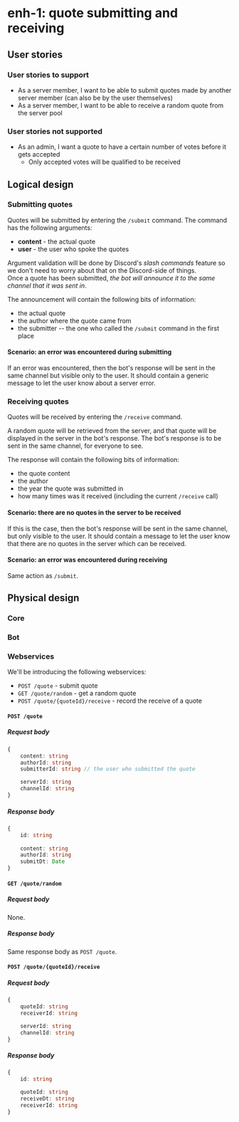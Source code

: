 # enh-1: quote submitting and receiving

## User stories

### User stories to support
* As a server member, I want to be able to submit quotes made by another server member (can also be by the user themselves)
* As a server member, I want to be able to receive a random quote from the server pool

### User stories not supported
* As an admin, I want a quote to have a certain number of votes before it gets accepted
  * Only accepted votes will be qualified to be received

## Logical design

### Submitting quotes
Quotes will be submitted by entering the `/submit` command. The command has the following arguments:
* **content** - the actual quote
* **user** - the user who spoke the quotes

Argument validation will be done by Discord's _slash commands_ feature so we don't need to worry about that on the Discord-side of things.  
Once a quote has been submitted, _the bot will announce it to the same channel that it was sent in_.

The announcement will contain the following bits of information:
* the actual quote
* the author where the quote came from
* the submitter -- the one who called the `/submit` command in the first place


#### Scenario: an error was encountered during submitting
If an error was encountered, then the bot's response will be sent in the same channel but visible only to the user. It should contain a generic message to let the user know about a server error.

### Receiving quotes
Quotes will be received by entering the `/receive` command.

A random quote will be retrieved from the server, and that quote will be displayed in the server in the bot's response. The bot's response is to be
sent in the same channel, for everyone to see.

The response will contain the following bits of information:
* the quote content
* the author
* the year the quote was submitted in
* how many times was it received (including the current `/receive` call)

#### Scenario: there are no quotes in the server to be received
If this is the case, then the bot's response will be sent in the same channel, but only visible to the user. It should contain a message to let the user know that there
are no quotes in the server which can be received.

#### Scenario: an error was encountered during receiving
Same action as `/submit`.

## Physical design

### Core

### Bot

### Webservices
We'll be introducing the following webservices:
* `POST /quote` - submit quote
* `GET /quote/random` - get a random quote
* `POST /quote/{quoteId}/receive` - record the receive of a quote

#### `POST /quote`
##### Request body
```ts
{
    content: string
    authorId: string
    submitterId: string // the user who submitted the quote

    serverId: string
    channelId: string
}
```

##### Response body
```ts
{
    id: string
    
    content: string
    authorId: string
    submitDt: Date
}
```

#### `GET /quote/random`

##### Request body
None.

##### Response body
Same response body as `POST /quote`.

#### `POST /quote/{quoteId}/receive`
##### Request body
```ts
{
    quoteId: string
    receiverId: string

    serverId: string
    channelId: string
}
```

##### Response body
```ts
{
    id: string

    quoteId: string
    receiveDt: string
    receiverId: string
}
```